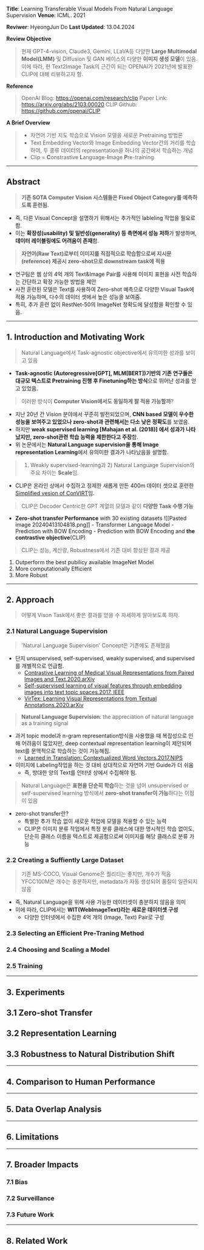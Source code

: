**Title**: Learning Transferable Visual Models From Natural Language Supervision
**Venue**: ICML. 2021

**Reviwer**: HyeongJun Do
**Last Updated**: 13.04.2024

**Review Objective**
> 현재 GPT-4-vision, Claude3, Gemini, LLaVA등 다양한 **Large Multimodal Model(LMM)** 및 Diffusion 및 GAN 베이스의 다양한 **이미지 생성 모델**이 있음. 이에 따라, 현 Text2Image Task의 근간이 되는 OPENAI가 2021년에 발표한 CLIP에 대해 리뷰하고자 함.

**Reference**
> OpenAI Blog: https://openai.com/research/clip
> Paper Link: https://arxiv.org/abs/2103.00020
> CLIP Github: https://github.com/openai/CLIP

**A Brief Overview**
> - 자연어 기반 지도 학습으로 Vision 모델을 새로운 Pretraining 방법론
> - Text Embedding Vector와 Image Embedding Vector간의 거리를 학습하여,
>   두 종류 데이터의 representation을 하나의 공간에서 학습하는 개념
> - Clip = **C**onstrastive **L**anguage-**I**mage **P**re-training

---
## Abstract

> **기존 SOTA Computer Vision 시스템들은 Fixed Object Category를 예측하도록 훈련됨.**
- 즉, 다른 Visual Concept을 설명하기 위해서는 추가적인 lableling 작업을 필요로 함.
- 이는 **확장성(usability) 및 일반성(generality) 등 측면에서 성능 저하**가 발생하며, **데이터 레이블링에도 어려움이 존재**함.

> **자연어(Raw Text)로부터 이미지를 직접적으로 학습함으로써 지시문(reference) 제공시 zero-shot으로 downstream task에 적용**
- 연구팀은 웹 상의 4억 개의 Text&Image Pair를 사용해 이미지 표현을 사전 학습하는 간단하고 확장 가능한 방법을 제안
- 사전 훈련된 모델은 Text를 사용하여 Zero-shot 예측으로 다양한 Visual Task에 적용 가능하며, 다수의 데이터 셋에서 높은 성능을 보여줌.
- 특히, 추가 훈련 없이 RestNet-50의 ImageNet 정확도에 달성함을 확인할 수 있음.
---
## 1. Introduction and Motivating Work

> Natural Language에서 Task-agnostic objective에서 유의미한 성과를 보이고 있음
- **Task-agnostic (Autoregressive[GPT], MLM[BERT])기반의 기존 연구들은 대규모 텍스트로 Pretraining 진행 후 Finetuning하는 방식**으로 뛰어난 성과를 얻고 있었음.

> 이러한 방식이 **Computer Vision에서도 동일하게 잘 적용 가능할까**?
- 지난 20년 간 Vision 분야에서 꾸준히 발전되었으며, **CNN based 모델이 우수한 성능을 보여주고 있었으나 zero-shot과 관련해서는 다소 낮은 정확도**를 보였음.
- 하지만 **weak supervised learning [Mahajan et al. (2018)] 에서 성과가 나타났지만, zero-shot관련 학습 능력을 제한한다고 주장**함.
- 위 논문에서는 **Natural Language supervision을 통해 Image representation Learning**에서 유의미한 결과가 나타났음을 설명함.

> 1) Weakly supervised-learning과 2) Natural Language Supervision의 주요 차이는 **Scale**임.
- CLIP은 온라인 상에서 수집하고 정제한 새롭게 만든 400m 데이터 셋으로 훈련한  [Simplified vesion of ConVIRT](https://arxiv.org/abs/2010.00747)임.

> CLIP은 Decoder Centric한 GPT 계열의 모델과 같이 **다양한 Task 수행 가능**

- **Zero-shot transfer Performance** with 30 existing datasets
		![[Pasted image 20240413104818.png]]
		 - Transformer Language Model
		 - Prediction with BOW Encoding
		 - Prediction with BOW Encoding and **the contrastive objective**(CLIP)

>  CLIP는 성능, 계산량, Robustness에서 기존 대비 향상된 결과 제공
1. Outperform the best pubilicy available ImageNet Model
2. More computationally Efficient
3. More Robust
---
## 2. Approach

>  어떻게 Vison Task에서 좋은 결과를 얻을 수 자세하게 알아보도록 하자.

### 2.1 Natural Language Supervision

> 'Natural Language Supervision' Concept은 기존에도 존재했음
- 단지 unsupervised, self-supervised, weakly supervised, and supervised를 개별적으로 언급함.
	- [Contrastive Learning of Medical Visual Representations from Paired Images and Text.2020.arXiv](https://arxiv.org/abs/2010.00747)
	- [Self-supervised learning of visual features through embedding images into text topic spaces.2017. IEEE ](https://arxiv.org/abs/1705.08631)
	- [VirTex: Learning Visual Representations from Textual Annotations.2020.arXiv](https://arxiv.org/abs/2006.06666)

>  **Natural Language Supervision**: the appreciation of natural language as a training signal
- 과거 topic model과 n-gram representation방식을 사용했을 때 복잡성으로 인해 어려움이 많았지만, deep contextual representation learning이 제안되며 text를 문맥적으로 학습하는 것이 가능해짐.
	- [Learned in Translation: Contextualized Word Vectors.2017.NIPS](https://papers.nips.cc/paper_files/paper/2017/hash/20c86a628232a67e7bd46f76fba7ce12-Abstract.html)
- 이미지에 Labeling작업을 하는 것 대비 상대적으로 자연어 기반 Guide가 더 쉬움
	- 즉, 방대한 양의 Text를 인터넷 상에서 수집해야 됨.
> Natural Language은 **표현을 단순히 학습**하는 것을 넘어 unsupervised or self-supervised learning 방식에서 **zero-shot transfer이 가능**하다는 이점이 있음
- zero-shot transfer란?
	- 특별한 추가 학습 없이 새로운 작업에 모델을 적용할 수 있는 능력
	- CLIP은 이미지 분류 작업에서 특정 분류 클래스에 대한 명시적인 학습 없이도, 단순히 클래스 이름을 텍스트로 제공함으로써 이미지를 해당 클래스로 분류 가능

### 2.2 Creating a Suffiently Large Dataset
> 기존 MS-COCO, Visual Genome은 퀄리티는 좋지만, 개수가 적음
> YFCC100M은 개수는 충분하지만, metadata가 자동 생성되어 품질이 일관되지 않음

- 즉, Natural Language을 위해 사용 가능한 데이터셋이 충분하지 않음을 의미
- 이에 따라, CLIP에서는 **WIT(WebImageText)라는 새로운 데이터셋 구성**
	- 다양한 인터넷에서 수집한 4억 개의 (Image, Text) Pair로 구성
### 2.3 Selecting an Efficient Pre-Traning Method

### 2.4 Choosing and Scaling a Model


### 2.5 Training


---
## 3. Experiments
## 3.1 Zero-shot Transfer

## 3.2 Representation Learning

## 3.3 Robustness to Natural Distribution Shift

---
## 4. Comparison to Human Performance
---
## 5. Data Overlap Analysis
---
## 6. Limitations

---
## 7. Broader Impacts
### 7.1 Bias

### 7.2 Surveillance

### 7.3 Future Work

---
## 8. Related Work